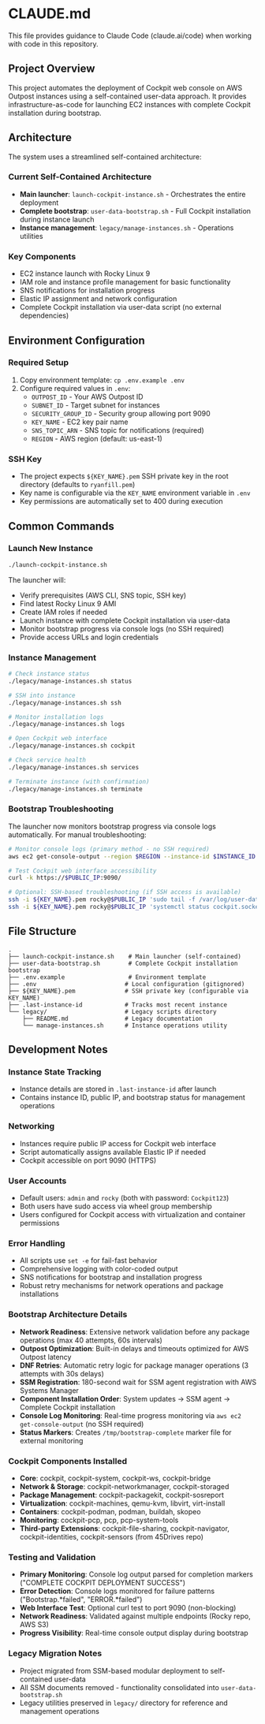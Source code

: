 # CLAUDE.md

This file provides guidance to Claude Code (claude.ai/code) when working with code in this repository.

## Project Overview

This project automates the deployment of Cockpit web console on AWS Outpost instances using a self-contained user-data approach. It provides infrastructure-as-code for launching EC2 instances with complete Cockpit installation during bootstrap.

## Architecture

The system uses a streamlined self-contained architecture:

### Current Self-Contained Architecture
- **Main launcher**: `launch-cockpit-instance.sh` - Orchestrates the entire deployment
- **Complete bootstrap**: `user-data-bootstrap.sh` - Full Cockpit installation during instance launch
- **Instance management**: `legacy/manage-instances.sh` - Operations utilities

### Key Components
- EC2 instance launch with Rocky Linux 9
- IAM role and instance profile management for basic functionality
- SNS notifications for installation progress
- Elastic IP assignment and network configuration
- Complete Cockpit installation via user-data script (no external dependencies)

## Environment Configuration

### Required Setup
1. Copy environment template: `cp .env.example .env`
2. Configure required values in `.env`:
   - `OUTPOST_ID` - Your AWS Outpost ID
   - `SUBNET_ID` - Target subnet for instances
   - `SECURITY_GROUP_ID` - Security group allowing port 9090
   - `KEY_NAME` - EC2 key pair name
   - `SNS_TOPIC_ARN` - SNS topic for notifications (required)
   - `REGION` - AWS region (default: us-east-1)

### SSH Key
- The project expects `${KEY_NAME}.pem` SSH private key in the root directory (defaults to `ryanfill.pem`)
- Key name is configurable via the `KEY_NAME` environment variable in `.env`
- Key permissions are automatically set to 400 during execution

## Common Commands

### Launch New Instance
```bash
./launch-cockpit-instance.sh
```
The launcher will:
- Verify prerequisites (AWS CLI, SNS topic, SSH key)
- Find latest Rocky Linux 9 AMI
- Create IAM roles if needed
- Launch instance with complete Cockpit installation via user-data
- Monitor bootstrap progress via console logs (no SSH required)
- Provide access URLs and login credentials

### Instance Management
```bash
# Check instance status
./legacy/manage-instances.sh status

# SSH into instance
./legacy/manage-instances.sh ssh

# Monitor installation logs
./legacy/manage-instances.sh logs

# Open Cockpit web interface
./legacy/manage-instances.sh cockpit

# Check service health
./legacy/manage-instances.sh services

# Terminate instance (with confirmation)
./legacy/manage-instances.sh terminate
```

### Bootstrap Troubleshooting
The launcher now monitors bootstrap progress via console logs automatically. For manual troubleshooting:
```bash
# Monitor console logs (primary method - no SSH required)
aws ec2 get-console-output --region $REGION --instance-id $INSTANCE_ID

# Test Cockpit web interface accessibility
curl -k https://$PUBLIC_IP:9090/

# Optional: SSH-based troubleshooting (if SSH access is available)
ssh -i ${KEY_NAME}.pem rocky@$PUBLIC_IP 'sudo tail -f /var/log/user-data-bootstrap.log'
ssh -i ${KEY_NAME}.pem rocky@$PUBLIC_IP 'systemctl status cockpit.socket'
```

## File Structure

```
.
├── launch-cockpit-instance.sh    # Main launcher (self-contained)
├── user-data-bootstrap.sh        # Complete Cockpit installation bootstrap
├── .env.example                  # Environment template
├── .env                         # Local configuration (gitignored)
├── ${KEY_NAME}.pem              # SSH private key (configurable via KEY_NAME)
├── .last-instance-id            # Tracks most recent instance
└── legacy/                      # Legacy scripts directory
    ├── README.md                # Legacy documentation
    └── manage-instances.sh      # Instance operations utility
```

## Development Notes

### Instance State Tracking
- Instance details are stored in `.last-instance-id` after launch
- Contains instance ID, public IP, and bootstrap status for management operations

### Networking
- Instances require public IP access for Cockpit web interface
- Script automatically assigns available Elastic IP if needed
- Cockpit accessible on port 9090 (HTTPS)

### User Accounts
- Default users: `admin` and `rocky` (both with password: `Cockpit123`)
- Both users have sudo access via wheel group membership
- Users configured for Cockpit access with virtualization and container permissions

### Error Handling
- All scripts use `set -e` for fail-fast behavior
- Comprehensive logging with color-coded output
- SNS notifications for bootstrap and installation progress
- Robust retry mechanisms for network operations and package installations

### Bootstrap Architecture Details
- **Network Readiness**: Extensive network validation before any package operations (max 40 attempts, 60s intervals)
- **Outpost Optimization**: Built-in delays and timeouts optimized for AWS Outpost latency  
- **DNF Retries**: Automatic retry logic for package manager operations (3 attempts with 30s delays)
- **SSM Registration**: 180-second wait for SSM agent registration with AWS Systems Manager
- **Component Installation Order**: System updates → SSM agent → Complete Cockpit installation
- **Console Log Monitoring**: Real-time progress monitoring via `aws ec2 get-console-output` (no SSH required)
- **Status Markers**: Creates `/tmp/bootstrap-complete` marker file for external monitoring

### Cockpit Components Installed
- **Core**: cockpit, cockpit-system, cockpit-ws, cockpit-bridge
- **Network & Storage**: cockpit-networkmanager, cockpit-storaged
- **Package Management**: cockpit-packagekit, cockpit-sosreport
- **Virtualization**: cockpit-machines, qemu-kvm, libvirt, virt-install
- **Containers**: cockpit-podman, podman, buildah, skopeo
- **Monitoring**: cockpit-pcp, pcp, pcp-system-tools
- **Third-party Extensions**: cockpit-file-sharing, cockpit-navigator, cockpit-identities, cockpit-sensors (from 45Drives repo)

### Testing and Validation
- **Primary Monitoring**: Console log output parsed for completion markers ("COMPLETE COCKPIT DEPLOYMENT SUCCESS")
- **Error Detection**: Console logs monitored for failure patterns ("Bootstrap.*failed", "ERROR.*failed")
- **Web Interface Test**: Optional curl test to port 9090 (non-blocking)
- **Network Readiness**: Validated against multiple endpoints (Rocky repo, AWS S3)
- **Progress Visibility**: Real-time console output display during bootstrap

### Legacy Migration Notes
- Project migrated from SSM-based modular deployment to self-contained user-data
- All SSM documents removed - functionality consolidated into `user-data-bootstrap.sh`
- Legacy utilities preserved in `legacy/` directory for reference and management operations